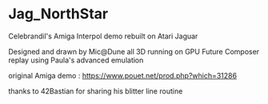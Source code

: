 # Jag_NorthStar
Celebrandil's Amiga Interpol demo rebuilt on Atari Jaguar

Designed and drawn by Mic@Dune
all 3D running on GPU
Future Composer replay using Paula's advanced emulation

original Amiga demo : https://www.pouet.net/prod.php?which=31286

thanks to 42Bastian for sharing his blitter line routine
